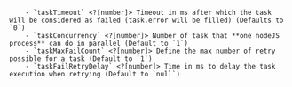 
        - `taskTimeout` <?[number]> Timeout in ms after which the task will be considered as failed (task.error will be filled) (Defaults to `0`)
        - `taskConcurrency` <?[number]> Number of task that **one nodeJS process** can do in parallel (Default to `1`)
        - `taskMaxFailCount` <?[number]> Define the max number of retry possible for a task (Default to `1`)
        - `taskFailRetryDelay` <?[number]> Time in ms to delay the task execution when retrying (Default to `null`)
        
